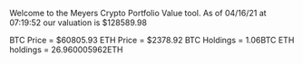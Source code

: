 Welcome to the Meyers Crypto Portfolio Value tool. 
As of 04/16/21 at 07:19:52 our valuation is $128589.98 

BTC Price = $60805.93
 ETH Price = $2378.92
BTC Holdings = 1.06BTC
 ETH holdings = 26.960005962ETH 
